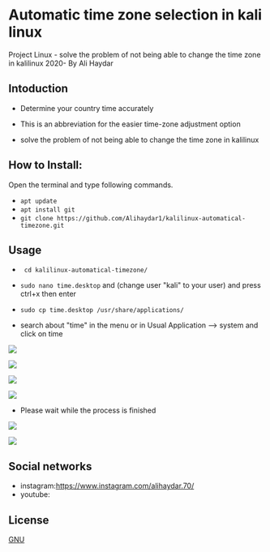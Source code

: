 # Automatic time zone selection in kali linux

Project Linux - solve the problem of not being able to change the time zone  in kalilinux 2020- By Ali Haydar


## Intoduction

- Determine your country time accurately

- This is an abbreviation for the easier time-zone adjustment option

- solve the problem of not being able to change the time zone  in kalilinux

## How to Install:
Open the terminal and type following commands.


- ```apt update```
- ```apt install git```
- ```git clone https://github.com/Alihaydar1/kalilinux-automatical-timezone.git```


## Usage

- ``` cd kalilinux-automatical-timezone/```

- ``` sudo nano time.desktop ```
and (change user "kali" to your user)
and press ctrl+x then enter
- ```sudo cp time.desktop /usr/share/applications/```

- search about "time" in the menu 
or in Usual Application  -->  system and click on time

![](https://www.mediafire.com/convkey/1334/mggd4bt9af0dvs9zg.jpg)

![](https://www.mediafire.com/convkey/250b/mnn600cauln2p3k6g.jpg)

![](https://www.mediafire.com/convkey/13e5/p5w4gm3qrfmv65d6g.jpg)

![](https://www.mediafire.com/convkey/be90/3yx6swf9ifx9vkr6g.jpg)

- Please wait while the process is finished

![](https://www.mediafire.com/convkey/ba5c/lqkrc8557k6rbb76g.jpg)

![](https://www.mediafire.com/convkey/b8ba/u8ohq4hi7bh097q6g.jpg)

## Social networks
 
- instagram:https://www.instagram.com/alihaydar.70/
- youtube:

## License
[GNU](gpl-3.0)

